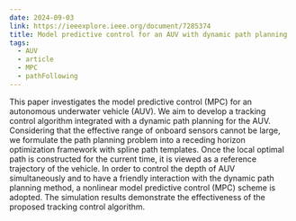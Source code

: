 ```yaml
---
date: 2024-09-03
link: https://ieeexplore.ieee.org/document/7285374
title: Model predictive control for an AUV with dynamic path planning
tags:
  - AUV
  - article
  - MPC
  - pathFollowing
---
```

This paper investigates the model predictive control (MPC) for an autonomous underwater vehicle (AUV). We aim to develop a tracking control algorithm integrated with a dynamic path planning for the AUV. Considering that the effective range of onboard sensors cannot be large, we formulate the path planning problem into a receding horizon optimization framework with spline path templates. Once the local optimal path is constructed for the current time, it is viewed as a reference trajectory of the vehicle. In order to control the depth of AUV simultaneously and to have a friendly interaction with the dynamic path planning method, a nonlinear model predictive control (MPC) scheme is adopted. The simulation results demonstrate the effectiveness of the proposed tracking control algorithm.